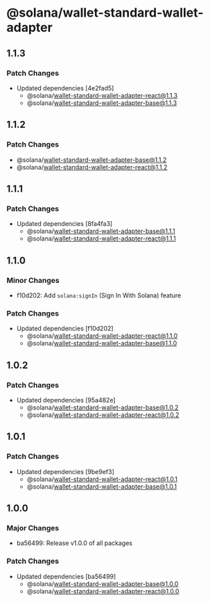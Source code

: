 # @solana/wallet-standard-wallet-adapter

## 1.1.3

### Patch Changes

- Updated dependencies [4e2fad5]
    - @solana/wallet-standard-wallet-adapter-react@1.1.3
    - @solana/wallet-standard-wallet-adapter-base@1.1.3

## 1.1.2

### Patch Changes

- @solana/wallet-standard-wallet-adapter-base@1.1.2
- @solana/wallet-standard-wallet-adapter-react@1.1.2

## 1.1.1

### Patch Changes

- Updated dependencies [8fa4fa3]
    - @solana/wallet-standard-wallet-adapter-base@1.1.1
    - @solana/wallet-standard-wallet-adapter-react@1.1.1

## 1.1.0

### Minor Changes

- f10d202: Add `solana:signIn` (Sign In With Solana) feature

### Patch Changes

- Updated dependencies [f10d202]
    - @solana/wallet-standard-wallet-adapter-react@1.1.0
    - @solana/wallet-standard-wallet-adapter-base@1.1.0

## 1.0.2

### Patch Changes

- Updated dependencies [95a482e]
    - @solana/wallet-standard-wallet-adapter-base@1.0.2
    - @solana/wallet-standard-wallet-adapter-react@1.0.2

## 1.0.1

### Patch Changes

- Updated dependencies [9be9ef3]
    - @solana/wallet-standard-wallet-adapter-react@1.0.1
    - @solana/wallet-standard-wallet-adapter-base@1.0.1

## 1.0.0

### Major Changes

- ba56499: Release v1.0.0 of all packages

### Patch Changes

- Updated dependencies [ba56499]
    - @solana/wallet-standard-wallet-adapter-base@1.0.0
    - @solana/wallet-standard-wallet-adapter-react@1.0.0
